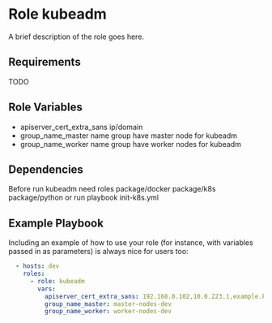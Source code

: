 
Role kubeadm
=========

A brief description of the role goes here.

Requirements
------------
TODO

Role Variables
--------------
- apiserver_cert_extra_sans ip/domain 
- group_name_master name group have master node for kubeadm
- group_name_worker name group have worker nodes for kubeadm

Dependencies
------------

Before run kubeadm need roles package/docker  package/k8s  package/python or run playbook init-k8s.yml

Example Playbook
----------------

Including an example of how to use your role (for instance, with variables passed in as parameters) is always nice for users too:
```yaml
  - hosts: dev
    roles:
      - role: kubeadm
        vars:
          apiserver_cert_extra_sans: 192.168.0.102,10.0.223.1,example.k8s.com
          group_name_master: master-nodes-dev
          group_name_worker: worker-nodes-dev
```